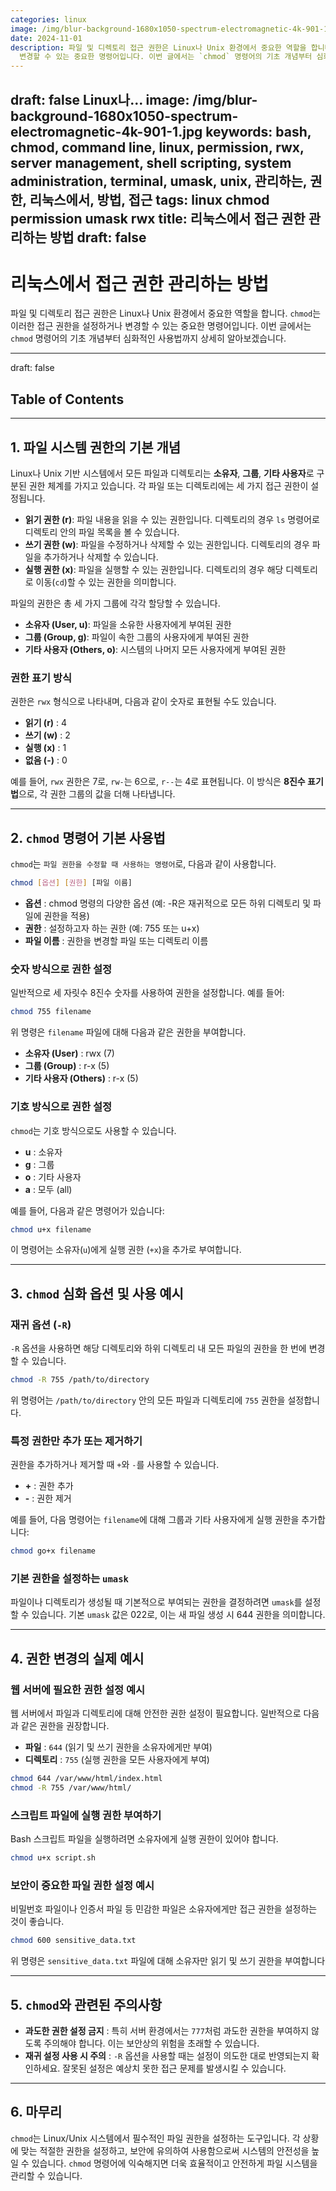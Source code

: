 ```yaml
---
categories: linux
image: /img/blur-background-1680x1050-spectrum-electromagnetic-4k-901-1.jpg
date: 2024-11-01
description: 파일 및 디렉토리 접근 권한은 Linux나 Unix 환경에서 중요한 역할을 합니다. `chmod`는 이러한 접근 권한을 설정하거나
  변경할 수 있는 중요한 명령어입니다. 이번 글에서는 `chmod` 명령어의 기초 개념부터 심화적인 사용법까지 상세히 알아보겠습니다.
---
```

draft: false Linux나...
image: /img/blur-background-1680x1050-spectrum-electromagnetic-4k-901-1.jpg
keywords: bash, chmod, command line, linux, permission, rwx, server management, shell
  scripting, system administration, terminal, umask, unix, 관리하는, 권한, 리눅스에서, 방법, 접근
tags: linux chmod permission umask rwx
title: 리눅스에서 접근 권한 관리하는 방법
draft: false
---
# 리눅스에서 접근 권한 관리하는 방법

파일 및 디렉토리 접근 권한은 Linux나 Unix 환경에서 중요한 역할을 합니다. `chmod`는 이러한 접근 권한을 설정하거나 변경할 수 있는 중요한 명령어입니다. 이번 글에서는 `chmod` 명령어의 기초 개념부터 심화적인 사용법까지 상세히 알아보겠습니다.

---
draft: false
## Table of Contents
---

## 1. 파일 시스템 권한의 기본 개념

Linux나 Unix 기반 시스템에서 모든 파일과 디렉토리는 **소유자**, **그룹**, **기타 사용자**로 구분된 권한 체계를 가지고 있습니다. 각 파일 또는 디렉토리에는 세 가지 접근 권한이 설정됩니다.

- **읽기 권한 (r)**: 파일 내용을 읽을 수 있는 권한입니다. 디렉토리의 경우 `ls` 명령어로 디렉토리 안의 파일 목록을 볼 수 있습니다.
- **쓰기 권한 (w)**: 파일을 수정하거나 삭제할 수 있는 권한입니다. 디렉토리의 경우 파일을 추가하거나 삭제할 수 있습니다.
- **실행 권한 (x)**: 파일을 실행할 수 있는 권한입니다. 디렉토리의 경우 해당 디렉토리로 이동(`cd`)할 수 있는 권한을 의미합니다.

파일의 권한은 총 세 가지 그룹에 각각 할당할 수 있습니다.

- **소유자 (User, u)**: 파일을 소유한 사용자에게 부여된 권한
- **그룹 (Group, g)**: 파일이 속한 그룹의 사용자에게 부여된 권한
- **기타 사용자 (Others, o)**: 시스템의 나머지 모든 사용자에게 부여된 권한

### 권한 표기 방식

권한은 `rwx` 형식으로 나타내며, 다음과 같이 숫자로 표현될 수도 있습니다.

- **읽기 (r)** : 4
- **쓰기 (w)** : 2
- **실행 (x)** : 1
- **없음 (-)** : 0

예를 들어, `rwx` 권한은 7로, `rw-`는 6으로, `r--`는 4로 표현됩니다. 이 방식은 **8진수 표기법**으로, 각 권한 그룹의 값을 더해 나타냅니다.

---

## 2. `chmod` 명령어 기본 사용법

`chmod`는 `파일 권한을 수정할 때 사용하는 명령어`로, 다음과 같이 사용합니다.

```bash
chmod [옵션] [권한] [파일 이름]
```

- **옵션** : chmod 명령의 다양한 옵션 (예: -R은 재귀적으로 모든 하위 디렉토리 및 파일에 권한을 적용)
- **권한** : 설정하고자 하는 권한 (예: 755 또는 u+x)
- **파일 이름** : 권한을 변경할 파일 또는 디렉토리 이름

### 숫자 방식으로 권한 설정

일반적으로 세 자릿수 8진수 숫자를 사용하여 권한을 설정합니다. 예를 들어:

```bash
chmod 755 filename
```

위 명령은 `filename` 파일에 대해 다음과 같은 권한을 부여합니다.

- **소유자 (User)** : rwx (7)
- **그룹 (Group)** : r-x (5)
- **기타 사용자 (Others)** : r-x (5)

### 기호 방식으로 권한 설정

`chmod`는 기호 방식으로도 사용할 수 있습니다.

- **u** : 소유자
- **g** : 그룹
- **o** : 기타 사용자
- **a** : 모두 (all)

예를 들어, 다음과 같은 명령어가 있습니다:

```bash
chmod u+x filename
```

이 명령어는 소유자(`u`)에게 실행 권한 (`+x`)을 추가로 부여합니다.

---

## 3. `chmod` 심화 옵션 및 사용 예시

### 재귀 옵션 (`-R`)

`-R` 옵션을 사용하면 해당 디렉토리와 하위 디렉토리 내 모든 파일의 권한을 한 번에 변경할 수 있습니다.

```bash
chmod -R 755 /path/to/directory
```

위 명령어는 `/path/to/directory` 안의 모든 파일과 디렉토리에 `755` 권한을 설정합니다.

### 특정 권한만 추가 또는 제거하기

권한을 추가하거나 제거할 때 `+`와 `-`를 사용할 수 있습니다.

- **+** : 권한 추가
- **-** : 권한 제거

예를 들어, 다음 명령어는 `filename`에 대해 그룹과 기타 사용자에게 실행 권한을 추가합니다:

```bash
chmod go+x filename
```

### 기본 권한을 설정하는 `umask`

파일이나 디렉토리가 생성될 때 기본적으로 부여되는 권한을 결정하려면 `umask`를 설정할 수 있습니다. 기본 `umask` 값은 022로, 이는 새 파일 생성 시 644 권한을 의미합니다.

---

## 4. 권한 변경의 실제 예시

### 웹 서버에 필요한 권한 설정 예시

웹 서버에서 파일과 디렉토리에 대해 안전한 권한 설정이 필요합니다. 일반적으로 다음과 같은 권한을 권장합니다.

- **파일** : `644` (읽기 및 쓰기 권한을 소유자에게만 부여)
- **디렉토리** : `755` (실행 권한을 모든 사용자에게 부여)

```bash
chmod 644 /var/www/html/index.html
chmod -R 755 /var/www/html/
```

### 스크립트 파일에 실행 권한 부여하기

Bash 스크립트 파일을 실행하려면 소유자에게 실행 권한이 있어야 합니다.

```bash
chmod u+x script.sh
```

### 보안이 중요한 파일 권한 설정 예시

비밀번호 파일이나 인증서 파일 등 민감한 파일은 소유자에게만 접근 권한을 설정하는 것이 좋습니다.

```bash
chmod 600 sensitive_data.txt
```

위 명령은 `sensitive_data.txt` 파일에 대해 소유자만 읽기 및 쓰기 권한을 부여합니다

---

## 5. `chmod`와 관련된 주의사항

- **과도한 권한 설정 금지** : 특히 서버 환경에서는 `777`처럼 과도한 권한을 부여하지 않도록 주의해야 합니다. 이는 보안상의 위험을 초래할 수 있습니다.
- **재귀 설정 사용 시 주의** : `-R` 옵션을 사용할 때는 설정이 의도한 대로 반영되는지 확인하세요. 잘못된 설정은 예상치 못한 접근 문제를 발생시킬 수 있습니다.

---

## 6. 마무리

`chmod`는 Linux/Unix 시스템에서 필수적인 파일 권한을 설정하는 도구입니다. 각 상황에 맞는 적절한 권한을 설정하고, 보안에 유의하여 사용함으로써 시스템의 안전성을 높일 수 있습니다. `chmod` 명령어에 익숙해지면 더욱 효율적이고 안전하게 파일 시스템을 관리할 수 있습니다.
